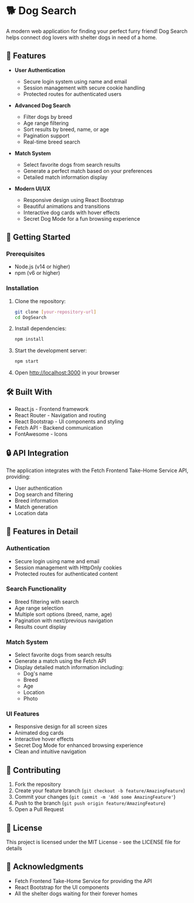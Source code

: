 # 🐕 Dog Search

A modern web application for finding your perfect furry friend! Dog Search helps connect dog lovers with shelter dogs in need of a home.

## 🌟 Features

- **User Authentication**

  - Secure login system using name and email
  - Session management with secure cookie handling
  - Protected routes for authenticated users

- **Advanced Dog Search**

  - Filter dogs by breed
  - Age range filtering
  - Sort results by breed, name, or age
  - Pagination support
  - Real-time breed search

- **Match System**

  - Select favorite dogs from search results
  - Generate a perfect match based on your preferences
  - Detailed match information display

- **Modern UI/UX**
  - Responsive design using React Bootstrap
  - Beautiful animations and transitions
  - Interactive dog cards with hover effects
  - Secret Dog Mode for a fun browsing experience

## 🚀 Getting Started

### Prerequisites

- Node.js (v14 or higher)
- npm (v6 or higher)

### Installation

1. Clone the repository:

   ```bash
   git clone [your-repository-url]
   cd DogSearch
   ```

2. Install dependencies:

   ```bash
   npm install
   ```

3. Start the development server:

   ```bash
   npm start
   ```

4. Open [http://localhost:3000](http://localhost:3000) in your browser

## 🛠️ Built With

- React.js - Frontend framework
- React Router - Navigation and routing
- React Bootstrap - UI components and styling
- Fetch API - Backend communication
- FontAwesome - Icons

## 🔒 API Integration

The application integrates with the Fetch Frontend Take-Home Service API, providing:

- User authentication
- Dog search and filtering
- Breed information
- Match generation
- Location data

## 📱 Features in Detail

### Authentication

- Secure login using name and email
- Session management with HttpOnly cookies
- Protected routes for authenticated content

### Search Functionality

- Breed filtering with search
- Age range selection
- Multiple sort options (breed, name, age)
- Pagination with next/previous navigation
- Results count display

### Match System

- Select favorite dogs from search results
- Generate a match using the Fetch API
- Display detailed match information including:
  - Dog's name
  - Breed
  - Age
  - Location
  - Photo

### UI Features

- Responsive design for all screen sizes
- Animated dog cards
- Interactive hover effects
- Secret Dog Mode for enhanced browsing experience
- Clean and intuitive navigation

## 🤝 Contributing

1. Fork the repository
2. Create your feature branch (`git checkout -b feature/AmazingFeature`)
3. Commit your changes (`git commit -m 'Add some AmazingFeature'`)
4. Push to the branch (`git push origin feature/AmazingFeature`)
5. Open a Pull Request

## 📝 License

This project is licensed under the MIT License - see the LICENSE file for details

## 🙏 Acknowledgments

- Fetch Frontend Take-Home Service for providing the API
- React Bootstrap for the UI components
- All the shelter dogs waiting for their forever homes
